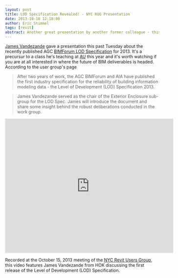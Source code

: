 ```yaml
---
layout: post
title: LOD Specification Revealed! - NYC RUG Presentation  
date: 2013-10-18 12:18:00
author: Eric Stimmel  
tags: [revit]    
abstract: Another great presentation by another former colleague - this time James Vandezande talks about the recently released LOD Specification 2013.  
---
```


[James Vandezande][jv] gave a presentation this past Tuesday about the recently published AGC [BIMForum LOD Specification][lod] for 2013. It's a precursur to a class he's teaching at [AU][] this year and it's worth watching if you are at all interested in where the future of BIM deliverables is headed. According to the user group's page

> After two years of work, the AGC BIMForum and AIA have published the first industry specification for the reliability of building information modeling data - the Level of Development (LOD) Specification 2013. 

> James Vandezande served as the chair of the Exterior Enclosure sub-group for the LOD Spec. James will introduce the document and share some insight behind the robust deliberations conducted in the work group.

<iframe src="http://player.vimeo.com/video/77041617" width="550" height="440" frameborder="0" webkitallowfullscreen mozallowfullscreen allowfullscreen></iframe> 

Recorded at the October 15, 2013 meeting of the [NYC Revit Users Group][nycrug], this video features James Vandezande from HOK discussing the first release of the Level of Development (LOD) Specification.


[jv]: https://web.archive.org/web/20131019150008/http://www.allthingsbim.com/
[nycrug]: http://www.meetup.com/NYC-RUG/events/135770592/
[AU]: https://www.autodesk.com/autodesk-university/ "Autodesk University"
[lod]: http://bimforum.org/

